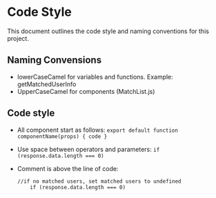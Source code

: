 
# Code Style
This document outlines the code style and naming conventions for this project.

## Naming Convensions
* lowerCaseCamel for variables and functions. Example: getMatchedUserInfo
* UpperCaseCamel for components (MatchList.js)

## Code style
* All component start as follows:
`export default function componentName(props) {
    code
}`
* Use space between operators and parameters: `if (response.data.length === 0)`
* Comment is above the line of code: 

      //if no matched users, set matched users to undefined
          if (response.data.length === 0)
